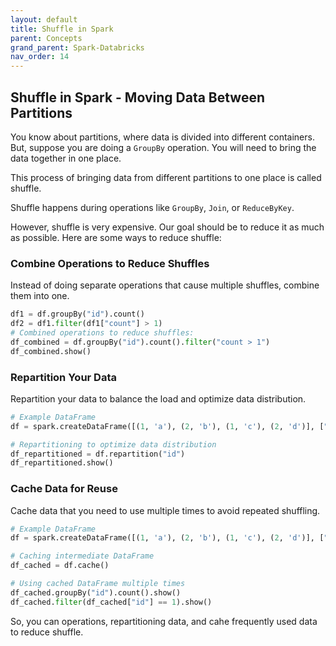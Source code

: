 ```yaml
---
layout: default
title: Shuffle in Spark
parent: Concepts
grand_parent: Spark-Databricks
nav_order: 14
---
```


## Shuffle in Spark - Moving Data Between Partitions

You know about partitions, where data is divided into different containers. But, suppose you are doing a `GroupBy` operation. You will need to bring the data together in one place.

This process of bringing data from different partitions to one place is called shuffle.

Shuffle happens during operations like `GroupBy`, `Join`, or `ReduceByKey`.

However, shuffle is very expensive. Our goal should be to reduce it as much as possible. Here are some ways to reduce shuffle:

### Combine Operations to Reduce Shuffles

Instead of doing separate operations that cause multiple shuffles, combine them into one.

```python
df1 = df.groupBy("id").count()
df2 = df1.filter(df1["count"] > 1)
# Combined operations to reduce shuffles:
df_combined = df.groupBy("id").count().filter("count > 1")
df_combined.show()
```

### Repartition Your Data

Repartition your data to balance the load and optimize data distribution.

```python
# Example DataFrame
df = spark.createDataFrame([(1, 'a'), (2, 'b'), (1, 'c'), (2, 'd')], ["id", "value"])

# Repartitioning to optimize data distribution
df_repartitioned = df.repartition("id")
df_repartitioned.show()
```

### Cache Data for Reuse

Cache data that you need to use multiple times to avoid repeated shuffling.

```python
# Example DataFrame
df = spark.createDataFrame([(1, 'a'), (2, 'b'), (1, 'c'), (2, 'd')], ["id", "value"])

# Caching intermediate DataFrame
df_cached = df.cache()

# Using cached DataFrame multiple times
df_cached.groupBy("id").count().show()
df_cached.filter(df_cached["id"] == 1).show()
```

So, you can  operations, repartitioning data, and cahe frequently used data to reduce shuffle.